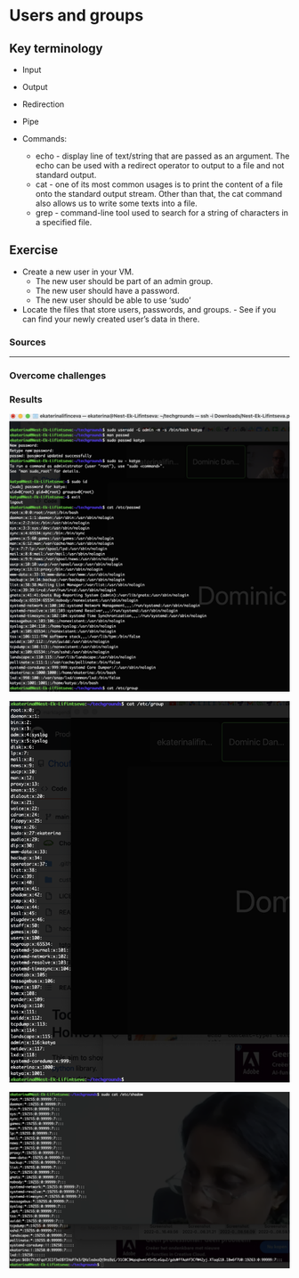 # Users and groups




## Key terminology

- Input
- Output
- Redirection
- Pipe

- Commands: 
    
    - echo - display line of text/string that are passed as an argument. The echo can be used with a redirect operator to output to a file and not standard output.
    - cat - one of its most common usages is to print the content of a file onto the standard output stream. Other than that, the cat command also allows us to write some texts into a file.
    - grep - command-line tool used to search for a string of characters in a specified file. 


## Exercise
- Create a new user in your VM. 
    - The new user should be part of an admin group.
    - The new user should have a password.
    - The new user should be able to use ‘sudo’
- Locate the files that store users, passwords, and groups. - See if you can find your newly created user’s data in there.




### Sources




****

### Overcome challenges




### Results

![screenshot](/00_includes/linux_04_1_screenshot.png)

![screenshot](/00_includes/linux_04_2_screenshot.png)

![screenshot](/00_includes/linux_04_3_screenshot.png)

